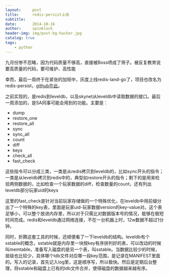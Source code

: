 ```yaml
---
layout:     post
title:      redis-persist上线
subtitle:   
date:       2014-10-16
author:     spin6lock
header-img: img/post-bg-hacker.jpg
catalog: true
tags:
    - python
---
```

九月份惨不忍睹，因为代码质量不够高，直接被Boss喷成了筛子。被反复教育说要高质量的代码，要可维护、高性能

幸而，最后一周终于在紧张的加班中，灰度上线redis-land-go了，项目也改名为redis-persist，[github在此](https://github.com/xjdrew/redis-persist)。

之前实现的，是redis到leveldb，以及skynet从leveldb中读取数据的接口。最后一周添加的，是SA同事可能会用到的功能。主要是：

- dump
- restore_one
- restore_all
- sync
- sync_all
- count
- diff
- keys
- check_all
- fast_check

这些指令可以分成三类，一类是从redis拷贝到leveldb的，比如sync开头的指令；一类是从leveldb拷贝到redis中的，典型如restore开头的指令；剩下的是用来检验两侧数据的，比如检查一个玩家数据的diff，检查数量的count，还有列出leveldb部分玩家uid的keys

这里的fast_check是针对当前玩家存储做的一个特殊优化，在leveldb中用前缀分出了一个特殊的key表，里面是玩家uid-玩家数据version的key-value对。这个表足够小，可以整个放进内存里，所以对于只需比对数据版本号的情况，能够在极短时间完成。redis和leveldb通过网络连接，不在一台机器上时，12w数据不超过1分钟。

同时，折腾这套工具的时候，还顺便看了一下leveldb的结构。leveldb有个sstable的概念，sstable就是内存里一块按key有序排列好的表，可以改动的时候叫memtable，准备写入磁盘的是另一个表，叫sstable。当数据比较少的时候，层级也比较少，具体哪个ldb文件对应哪一段key范围，是记录在MANIFEST里面的。写入的记录，首先记入log里，这是顺序写，所以极快。然后是定期后台整理，将sstable和磁盘上已有的ldb文件合并，使得磁盘的数据越来越有序。
